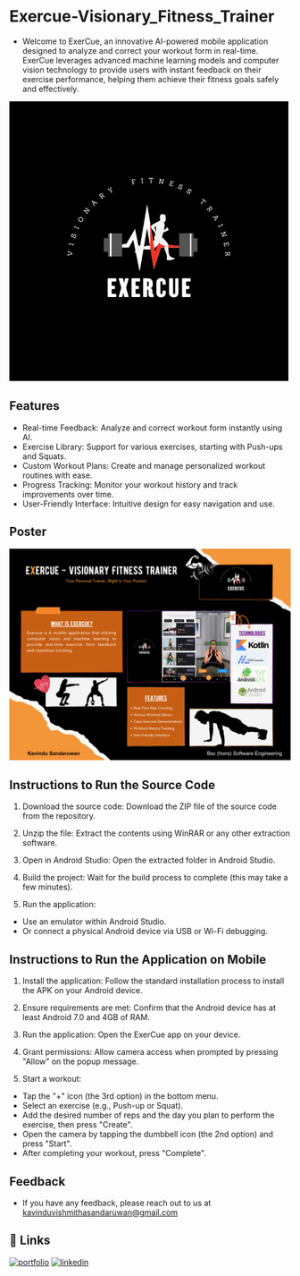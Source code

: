 
# Exercue-Visionary_Fitness_Trainer

- Welcome to ExerCue, an innovative AI-powered mobile application designed to analyze and correct your workout form in real-time. ExerCue leverages advanced machine learning models and computer vision technology to provide users with instant feedback on their exercise performance, helping them achieve their fitness goals safely and effectively.

![Logo](https://raw.githubusercontent.com/kavindu-sandaruwan/Exercue_Visionary_fitness_Trainer_/main/Exercue/app/src/main/res/drawable/ic_launcher_foreground.png?token=GHSAT0AAAAAACVXENOX7FMOPZT37VZINBXIZWWDV3Q)

## Features

- Real-time Feedback: Analyze and correct workout form instantly using AI.
- Exercise Library: Support for various exercises, starting with Push-ups and Squats.
- Custom Workout Plans: Create and manage personalized workout routines with ease.
- Progress Tracking: Monitor your workout history and track improvements over time.
- User-Friendly Interface: Intuitive design for easy navigation and use.


## Poster

![App Screenshot](https://raw.githubusercontent.com/kavindu-sandaruwan/Exercue_Visionary_fitness_Trainer_/main/Exercue/release/Orange%20Yellow%20and%20Purple%20Playful%20and%20Illustrative%20Landscape%20University%20Research%20Poster.png?token=GHSAT0AAAAAACVXENOX5XE47SJUBBYYOZAGZWWD5KA)



## Instructions to Run the Source Code

1. Download the source code: Download the ZIP file of the source code from the repository.

2. Unzip the file: Extract the contents using WinRAR or any other extraction software.

3. Open in Android Studio: Open the extracted folder in Android Studio.

4. Build the project: Wait for the build process to complete (this may take a few minutes).

5. Run the application:
- Use an emulator within Android Studio.
- Or connect a physical Android device via USB or Wi-Fi debugging.


## Instructions to Run the Application on Mobile

1. Install the application: Follow the standard installation process to install the APK on your Android device.

2. Ensure requirements are met: Confirm that the Android device has at least Android 7.0 and 4GB of RAM.

3. Run the application: Open the ExerCue app on your device.

4. Grant permissions: Allow camera access when prompted by pressing "Allow" on the popup message.

5. Start a workout:
- Tap the "+" icon (the 3rd option) in the bottom menu.
- Select an exercise (e.g., Push-up or Squat).
- Add the desired number of reps and the day you plan to perform the exercise, then press "Create".
- Open the camera by tapping the dumbbell icon (the 2nd option) and press "Start".
- After completing your workout, press "Complete".
## Feedback

- If you have any feedback, please reach out to us at kavinduvishmithasandaruwan@gmail.com


## 🔗 Links
[![portfolio](https://img.shields.io/badge/my_portfolio-000?style=for-the-badge&logo=ko-fi&logoColor=white)](https://kavindusandaruwan.me/)
[![linkedin](https://img.shields.io/badge/linkedin-0A66C2?style=for-the-badge&logo=linkedin&logoColor=white)](https://linkedin.com/in/kavindu-sandaruwan)

